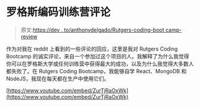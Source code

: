 # 罗格斯编码训练营评论

> 原文:[https://dev . to/anthonydelgado/Rutgers-coding-boot camp-review](https://dev.to/anthonydelgado/rutgers-coding-bootcamp-review)

作为对我在 reddit 上看到的一些评论的回应，这里是我对 Rutgers Coding Bootcamp 的诚实评论，来自一个参加过这个项目的人。我解释了为什么我觉得你可以在罗格斯大学或任何训练营中获得最大的成功，以及为什么我觉得大多数人都失败了。在 Rutgers Coding Bootcamp，我能够自学 React、MongoDB 和 NodeJS，我现在每天都在生产中使用它们。

[https://www.youtube.com/embed/ZurTjRaOxWk](https://www.youtube.com/embed/ZurTjRaOxWk)